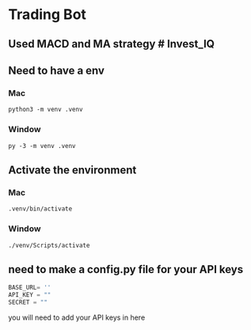 # Trading Bot


## Used MACD and MA strategy # Invest_IQ

## Need to have a env 

### Mac
```
python3 -m venv .venv
```

### Window
```
py -3 -m venv .venv
```

## Activate the environment 

### Mac
```
.venv/bin/activate
```

### Window 
```
./venv/Scripts/activate 
```

## need to make a config.py file for your API keys

```python
BASE_URL= ''
API_KEY = ""
SECRET = ""
```

you will need to add your API keys in here 